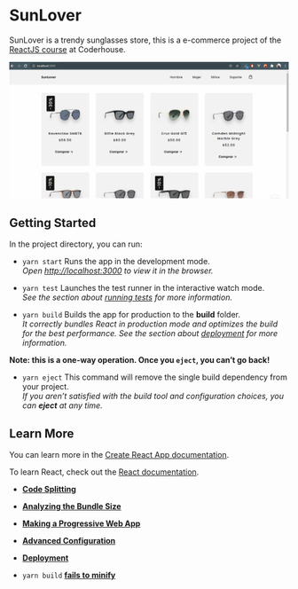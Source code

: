 # SunLover
SunLover is a trendy sunglasses store, this is a e-commerce project of the [ReactJS course](https://www.coderhouse.com.pe/online/reactjs) at Coderhouse.

![image cover](/demo.gif)

## Getting Started

In the project directory, you can run:

* `yarn start` Runs the app in the development mode.\
*Open [http://localhost:3000](http://localhost:3000) to view it in the browser.*


* `yarn test` Launches the test runner in the interactive watch mode.\
*See the section about [running tests](https://facebook.github.io/create-react-app/docs/running-tests) for more information.*

* `yarn build` Builds the app for production to the **build** folder.\
*It correctly bundles React in production mode and optimizes the build for the best performance. See the section about [deployment](https://facebook.github.io/create-react-app/docs/deployment) for more information.*

**Note: this is a one-way operation. Once you `eject`, you can’t go back!**

* `yarn eject` This command will remove the single build dependency from your project.\
*If you aren’t satisfied with the build tool and configuration choices, you can **eject** at any time.*

## Learn More

You can learn more in the [Create React App documentation](https://facebook.github.io/create-react-app/docs/getting-started).

To learn React, check out the [React documentation](https://reactjs.org/).

* [**Code Splitting**](https://facebook.github.io/create-react-app/docs/code-splitting)

* [**Analyzing the Bundle Size**](https://facebook.github.io/create-react-app/docs/analyzing-the-bundle-size)

* [**Making a Progressive Web App**](https://facebook.github.io/create-react-app/docs/making-a-progressive-web-app)

* [**Advanced Configuration**](https://facebook.github.io/create-react-app/docs/advanced-configuration)

* [**Deployment**](https://facebook.github.io/create-react-app/docs/deployment)

* `yarn build` [**fails to minify**](https://facebook.github.io/create-react-app/docs/troubleshooting#npm-run-build-fails-to-minify)
